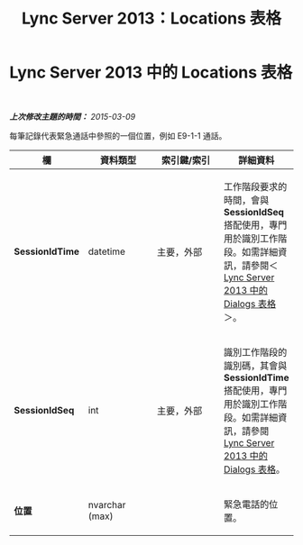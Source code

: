 ﻿---
title: Lync Server 2013：Locations 表格
TOCTitle: Locations 表格
ms:assetid: 78dc1b14-5394-4f8e-89d3-4ba593272a04
ms:mtpsurl: https://technet.microsoft.com/zh-tw/library/Gg398596(v=OCS.15)
ms:contentKeyID: 49291394
ms.date: 08/10/2015
mtps_version: v=OCS.15
ms.translationtype: HT
---

# Lync Server 2013 中的 Locations 表格

 

_**上次修改主題的時間：** 2015-03-09_

每筆記錄代表緊急通話中參照的一個位置，例如 E9-1-1 通話。


<table>
<colgroup>
<col style="width: 25%" />
<col style="width: 25%" />
<col style="width: 25%" />
<col style="width: 25%" />
</colgroup>
<thead>
<tr class="header">
<th>欄</th>
<th>資料類型</th>
<th>索引鍵/索引</th>
<th>詳細資料</th>
</tr>
</thead>
<tbody>
<tr class="odd">
<td><p><strong>SessionIdTime</strong></p></td>
<td><p>datetime</p></td>
<td><p>主要，外部</p></td>
<td><p>工作階段要求的時間，會與 <strong>SessionIdSeq</strong> 搭配使用，專門用於識別工作階段。如需詳細資訊，請參閱＜ <a href="lync-server-2013-dialogs-table.md">Lync Server 2013 中的 Dialogs 表格</a>＞。</p></td>
</tr>
<tr class="even">
<td><p><strong>SessionIdSeq</strong></p></td>
<td><p>int</p></td>
<td><p>主要，外部</p></td>
<td><p>識別工作階段的識別碼，其會與 <strong>SessionIdTime</strong> 搭配使用，專門用於識別工作階段。如需詳細資訊，請參閱 <a href="lync-server-2013-dialogs-table.md">Lync Server 2013 中的 Dialogs 表格</a>。</p></td>
</tr>
<tr class="odd">
<td><p><strong>位置</strong></p></td>
<td><p>nvarchar (max)</p></td>
<td><p></p></td>
<td><p>緊急電話的位置。</p></td>
</tr>
</tbody>
</table>

